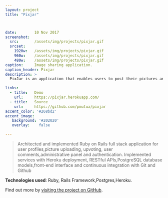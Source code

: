 ```yaml
---
layout: project
title: "Pixjar"



date:        10 Nov 2017
screenshot:
  src:       /assets/img/projects/pixjar.gif
  srcset:
    1920w:   /assets/img/projects/pixjar.gif
    960w:    /assets/img/projects/pixjar.gif
    480w:    /assets/img/projects/pixjar.gif
caption:     Image sharing application.
caption_header: Pixjar
description: >
  PixJar is an application that enables users to post their pictures and other users can upvote.

links:
  - title:   Demo
    url:     https://pixjar.herokuapp.com/
  - title:   Source
    url:     https://github.com/pmutua/pixjar
accent_color: '#268bd2'
accent_image:
   background: '#202020'
   overlay:    false

---
```


  > Architected and implemented Ruby on Rails full stack application for user profiles,picture uploading, upvoting, user comments,administrative panel and authentication.
Implemented services with Heroku deployment, RESTful APIs,PostgreSQL database models,front-end interface and continuous integration with Git and Github

**Technologies used**: Ruby, Rails Framework,Postgres,Heroku.

Find out more by [visiting the project on GitHub](https://github.com/pmutua/pixjar).



